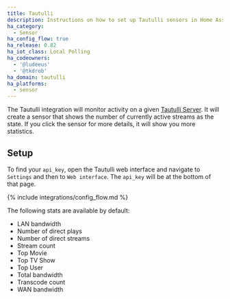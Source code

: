 ```yaml
---
title: Tautulli
description: Instructions on how to set up Tautulli sensors in Home Assistant.
ha_category:
  - Sensor
ha_config_flow: true
ha_release: 0.82
ha_iot_class: Local Polling
ha_codeowners:
  - '@ludeeus'
  - '@tkdrob'
ha_domain: tautulli
ha_platforms:
  - sensor
---
```


The Tautulli integration will monitor activity on a given [Tautulli Server][tautulli]. It will create a sensor that shows the number of currently active streams as the state. If you click the sensor for more details, it will show you more statistics.

## Setup

To find your `api_key`, open the Tautulli web interface and navigate to `Settings` and then to `Web interface`. The `api_key` will be at the bottom of that page.

{% include integrations/config_flow.md %}

The following stats are available by default:

- LAN bandwidth
- Number of direct plays
- Number of direct streams
- Stream count
- Top Movie
- Top TV Show
- Top User
- Total bandwidth
- Transcode count
- WAN bandwidth

[tautulli]: https://tautulli.com
[tautulliapi]: https://github.com/Tautulli/Tautulli/wiki/Tautulli-API-Reference#get_activity
